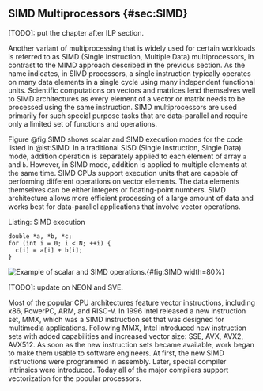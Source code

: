 


## SIMD Multiprocessors {#sec:SIMD}

[TODO]: put the chapter after ILP section.

Another variant of multiprocessing that is widely used for certain workloads is referred to as SIMD (Single Instruction, Multiple Data) multiprocessors, in contrast to the MIMD approach described in the previous section. As the name indicates, in SIMD processors, a single instruction typically operates on many data elements in a single cycle using many independent functional units. Scientific computations on vectors and matrices lend themselves well to SIMD architectures as every element of a vector or matrix needs to be processed using the same instruction. SIMD multiprocessors are used primarily for such special purpose tasks that are data-parallel and require only a limited set of functions and operations.

Figure @fig:SIMD shows scalar and SIMD execution modes for the code listed in @lst:SIMD. In a traditional SISD (Single Instruction, Single Data) mode, addition operation is separately applied to each element of array `a` and `b`. However, in SIMD mode, addition is applied to multiple elements at the same time. SIMD CPUs support execution units that are capable of performing different operations on vector elements. The data elements themselves can be either integers or floating-point numbers. SIMD architecture allows more efficient processing of a large amount of data and works best for data-parallel applications that involve vector operations.

Listing: SIMD execution

~~~~ {#lst:SIMD .cpp}
double *a, *b, *c;
for (int i = 0; i < N; ++i) {
  c[i] = a[i] + b[i];
}
~~~~~~~~~~~~~~~~~~~~~~~~~~~~~~~~~~~~~~~~~~~~~~~~~

![Example of scalar and SIMD operations.](../../img/uarch/SIMD.png){#fig:SIMD width=80%}

[TODO]: update on NEON and SVE.

Most of the popular CPU architectures feature vector instructions, including x86, PowerPC, ARM, and RISC-V. In 1996 Intel released a new instruction set, MMX, which was a SIMD instruction set that was designed for multimedia applications. Following MMX, Intel introduced new instruction sets with added capabilities and increased vector size: SSE, AVX, AVX2, AVX512. As soon as the new instruction sets became available, work began to make them usable to software engineers. At first, the new SIMD instructions were programmed in assembly. Later, special compiler intrinsics were introduced. Today all of the major compilers support vectorization for the popular processors.

